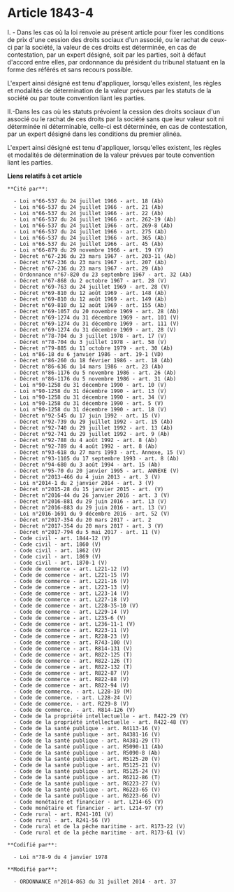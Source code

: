 # Article 1843-4

I. - Dans les cas où la loi renvoie au présent article pour fixer les conditions de prix d'une cession des droits sociaux
d'un associé, ou le rachat de ceux-ci par la société, la valeur de ces droits est déterminée, en cas de contestation, par un
expert désigné, soit par les parties, soit à défaut d'accord entre elles, par ordonnance du président du tribunal statuant en
la forme des référés et sans recours possible.

L'expert ainsi désigné est tenu d'appliquer, lorsqu'elles existent, les règles et modalités de détermination de la valeur
prévues par les statuts de la société ou par toute convention liant les parties. 

II.-Dans les cas où les statuts prévoient la cession des droits sociaux d'un associé ou le rachat de ces droits par la
société sans que leur valeur soit ni déterminée ni déterminable, celle-ci est déterminée, en cas de contestation, par un
expert désigné dans les conditions du premier alinéa. 

L'expert ainsi désigné est tenu d'appliquer, lorsqu'elles existent, les règles et modalités de détermination de la valeur
prévues par toute convention liant les parties.

**Liens relatifs à cet article**

	**Cité par**:

	  - Loi n°66-537 du 24 juillet 1966 - art. 18 (Ab)
	  - Loi n°66-537 du 24 juillet 1966 - art. 21 (Ab)
	  - Loi n°66-537 du 24 juillet 1966 - art. 22 (Ab)
	  - Loi n°66-537 du 24 juillet 1966 - art. 262-19 (Ab)
	  - Loi n°66-537 du 24 juillet 1966 - art. 269-8 (Ab)
	  - Loi n°66-537 du 24 juillet 1966 - art. 275 (Ab)
	  - Loi n°66-537 du 24 juillet 1966 - art. 365 (Ab)
	  - Loi n°66-537 du 24 juillet 1966 - art. 45 (Ab)
	  - Loi n°66-879 du 29 novembre 1966 - art. 19 (V)
	  - Décret n°67-236 du 23 mars 1967 - art. 203-11 (Ab)
	  - Décret n°67-236 du 23 mars 1967 - art. 207 (Ab)
	  - Décret n°67-236 du 23 mars 1967 - art. 29 (Ab)
	  - Ordonnance n°67-820 du 23 septembre 1967 - art. 32 (Ab)
	  - Décret n°67-868 du 2 octobre 1967 - art. 28 (V)
	  - Décret n°69-763 du 24 juillet 1969 - art. 28 (V)
	  - Décret n°69-810 du 12 août 1969 - art. 148 (Ab)
	  - Décret n°69-810 du 12 août 1969 - art. 149 (Ab)
	  - Décret n°69-810 du 12 août 1969 - art. 155 (Ab)
	  - Décret n°69-1057 du 20 novembre 1969 - art. 28 (Ab)
	  - Décret n°69-1274 du 31 décembre 1969 - art. 101 (V)
	  - Décret n°69-1274 du 31 décembre 1969 - art. 111 (V)
	  - Décret n°69-1274 du 31 décembre 1969 - art. 28 (V)
	  - Décret n°78-704 du 3 juillet 1978 - art. 17 (V)
	  - Décret n°78-704 du 3 juillet 1978 - art. 58 (V)
	  - Décret n°79-885 du 11 octobre 1979 - art. 30 (Ab)
	  - Loi n°86-18 du 6 janvier 1986 - art. 19-1 (VD)
	  - Décret n°86-260 du 18 février 1986 - art. 18 (Ab)
	  - Décret n°86-636 du 14 mars 1986 - art. 23 (Ab)
	  - Décret n°86-1176 du 5 novembre 1986 - art. 26 (Ab)
	  - Décret n°86-1176 du 5 novembre 1986 - art. 31 (Ab)
	  - Loi n°90-1258 du 31 décembre 1990 - art. 10 (V)
	  - Loi n°90-1258 du 31 décembre 1990 - art. 13 (V)
	  - Loi n°90-1258 du 31 décembre 1990 - art. 34 (V)
	  - Loi n°90-1258 du 31 décembre 1990 - art. 5 (V)
	  - Loi n°90-1258 du 31 décembre 1990 - art. 18 (V)
	  - Décret n°92-545 du 17 juin 1992 - art. 15 (V)
	  - Décret n°92-739 du 29 juillet 1992 - art. 15 (Ab)
	  - Décret n°92-740 du 29 juillet 1992 - art. 13 (Ab)
	  - Décret n°92-741 du 29 juillet 1992 - art. 9 (Ab)
	  - Décret n°92-788 du 4 août 1992 - art. 8 (Ab)
	  - Décret n°92-789 du 4 août 1992 - art. 8 (Ab)
	  - Décret n°93-618 du 27 mars 1993 - art. Annexe, 15 (V)
	  - Décret n°93-1105 du 17 septembre 1993 - art. 8 (Ab)
	  - Décret n°94-680 du 3 août 1994 - art. 15 (Ab)
	  - Décret n°95-70 du 20 janvier 1995 - art. ANNEXE (V)
	  - Décret n°2013-466 du 4 juin 2013 - art. 3 (V)
	  - Loi n°2014-1 du 2 janvier 2014 - art. 3 (V)
	  - Décret n°2015-28 du 15 janvier 2015 - art. (V)
	  - Décret n°2016-44 du 26 janvier 2016 - art. 3 (V)
	  - Décret n°2016-881 du 29 juin 2016 - art. 13 (V)
	  - Décret n°2016-883 du 29 juin 2016 - art. 13 (V)
	  - Loi n°2016-1691 du 9 décembre 2016 - art. 52 (V)
	  - Décret n°2017-354 du 20 mars 2017 - art. 2
	  - Décret n°2017-354 du 20 mars 2017 - art. 3 (V)
	  - Décret n°2017-794 du 5 mai 2017 - art. 11 (V)
	  - Code civil - art. 1844-12 (V)
	  - Code civil - art. 1860 (V)
	  - Code civil - art. 1862 (V)
	  - Code civil - art. 1869 (V)
	  - Code civil - art. 1870-1 (V)
	  - Code de commerce - art. L221-12 (V)
	  - Code de commerce - art. L221-15 (V)
	  - Code de commerce - art. L221-16 (V)
	  - Code de commerce - art. L223-13 (V)
	  - Code de commerce - art. L223-14 (V)
	  - Code de commerce - art. L227-18 (V)
	  - Code de commerce - art. L228-35-10 (V)
	  - Code de commerce - art. L229-14 (V)
	  - Code de commerce - art. L235-6 (V)
	  - Code de commerce - art. L236-11-1 (V)
	  - Code de commerce - art. R223-11 (V)
	  - Code de commerce - art. R228-23 (V)
	  - Code de commerce - art. R743-100 (V)
	  - Code de commerce - art. R814-131 (V)
	  - Code de commerce - art. R822-125 (T)
	  - Code de commerce - art. R822-126 (T)
	  - Code de commerce - art. R822-132 (T)
	  - Code de commerce - art. R822-87 (V)
	  - Code de commerce - art. R822-88 (V)
	  - Code de commerce - art. R822-94 (V)
	  - Code de commerce. - art. L228-19 (M)
	  - Code de commerce. - art. L228-24 (V)
	  - Code de commerce. - art. R229-8 (V)
	  - Code de commerce. - art. R814-126 (V)
	  - Code de la propriété intellectuelle - art. R422-29 (V)
	  - Code de la propriété intellectuelle - art. R422-48 (V)
	  - Code de la santé publique - art. R4113-16 (V)
	  - Code de la santé publique - art. R4381-16 (V)
	  - Code de la santé publique - art. R4381-29 (T)
	  - Code de la santé publique - art. R5090-11 (Ab)
	  - Code de la santé publique - art. R5090-8 (Ab)
	  - Code de la santé publique - art. R5125-20 (V)
	  - Code de la santé publique - art. R5125-21 (V)
	  - Code de la santé publique - art. R5125-24 (V)
	  - Code de la santé publique - art. R6212-86 (T)
	  - Code de la santé publique - art. R6223-27 (V)
	  - Code de la santé publique - art. R6223-65 (V)
	  - Code de la santé publique - art. R6223-66 (V)
	  - Code monétaire et financier - art. L214-65 (V)
	  - Code monétaire et financier - art. L214-97 (V)
	  - Code rural - art. R241-101 (V)
	  - Code rural - art. R241-56 (V)
	  - Code rural et de la pêche maritime - art. R173-22 (V)
	  - Code rural et de la pêche maritime - art. R173-61 (V)

	**Codifié par**:

	  - Loi n°78-9 du 4 janvier 1978

	**Modifié par**:

	  - ORDONNANCE n°2014-863 du 31 juillet 2014 - art. 37
